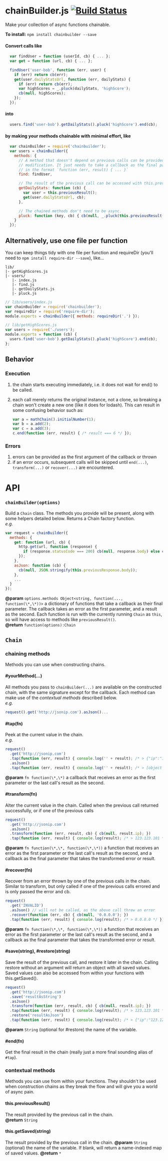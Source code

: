 # chainBuilder.js [![Build Status](https://travis-ci.org/electronifie/chain-builder.svg)](https://travis-ci.org/electronifie/chain-builder)

Make your collection of async functions chainable.

**To install:** `npm install chainbuilder --save`

#### Convert calls like
```javascript
  var findUser = function (userId, cb) { ... };
  var get = function (url, cb) { ... };

  findUser('user-bob', function (err, user) {
    if (err) return cb(err);
    get(user.dailyStatsUrl, function (err, dailyStats) {
      if (err) return cb(err);
      var highScores = _.pluck(dailyStats, 'highScore');
      cb(null, highScores);
    });
  });
```

#### into
```javascript
  users.find('user-bob').getDailyStats().pluck('highScore').end(cb);
```

#### by making your methods chainable with minimal effort, like
```javascript
  var chainBuilder = require('chainbuilder');
  var users = chainBuilder({
    methods: {
      // A method that doesn't depend on previous calls can be provided without 
      // modification. It just needs to take a callback as the final paramater
      // in the format `function (err, result) { ... }`
      find: findUser,

      // The result of the previous call can be accessed with this.previousResult();
      getDailyStats: function (cb) {
        var user = this.previousResult();
        get(user.dailyStatsUrl, cb);
      },

      // The chained methods don't need to be async.
      pluck: function (key, cb) { cb(null, _.pluck(this.previousResult(), key)); }
    }
  });
```

## Alternatively, use one file per function

You can keep things tidy with one file per function and requireDir (you'll need to `npm install require-dir --save`), like...
```
lib/
|- getHighScores.js
|- users/
   |- index.js
   |- find.js
   |- getDailyStats.js
   |- pluck.js
```
```javascript
// lib/users/index.js
var chainBuilder = require('chainbuilder');
var requireDir = require('require-dir');
module.exports = chainBuilder({ methods: requireDir('.') });

// lib/getHighScores.js
var users = require('./users');
module.exports = function (cb) {
  users.find('user-bob').getDailyStats().pluck('highScore').end(cb);
};
```

## Behavior

### Execution
 1. the chain starts executing immediately, i.e. it does not wait for end() to be called.
 2. each call merely returns the original instance, not a clone, so breaking a chain won't create a new one (like it does for lodash). This can result in some confusing behavior such as:  

     ```javascript
    var a = mathChain().initialNumber(1);
    var b = a.add(2);
    var c = a.add(3);
    c.end(function (err, result) { /* result === 6 */ });
     ```

### Errors
 1. errors can be provided as the first argument of the callback or thrown
 2. if an error occurs, subsequent calls will be skipped until `end(...)`, `transform(...)` or `recover(...)` are encountered.

# API
### `chainBuilder(options)`
Build a `Chain` class. The methods you provide will be present, along with some helpers detailed below. Returns a Chain factory function.  
_e.g._ 
```javascript
var request = chainBuilder({
  methods: {
    get: function (url, cb) { 
      http.get(url, function (response) {
        if (response.statusCode === 200) cb(null, response.body) else cb(response.statusMessage);
      }); 
    },
    asJson: function (cb) { 
      cb(null, JSON.stringify(this.previousResponse.body)); 
    },
    ...
  }
});
```
**@param** `options.methods Object<string, function(..., function(\*,\*))>` a dictionary of functions that take a callback as their final parameter. The callback takes an error as the first parameter, and a result as the second. Each function is run with the currently running `Chain` as `this`, so will have access to methods like `previousResult()`.  
**@return** `function(options):Chain`

## `Chain`

### chaining methods
Methods you can use when constructing chains.

#### #yourMethod(...)
All methods you pass to `chainBuilder(...)` are available on the constructed chain, with the same signature except for the callback. Each method can make use of the _contextual methods_ described below.   
_e.g._ 
```javascript 
request().get('http://jsonip.com').asJson()...
```

#### #tap(fn)
Peek at the current value in the chain.  
_e.g._
```javascript 
request()
  .get('http://jsonip.com')
  .tap(function (err, result) { console.log('' + result); /* > {"ip":"123.123.101","about":"/about","Pro!":"http://getjsonip.com"} */ })
  .asJson()
  .tap(function (err, result) { console.log('' + result); /* > [object Object] */ })
```  
**@param** `fn function(\*,\*)` a callback that receives an error as the first parameter or the last call's result as the second.

#### #transform(fn)
Alter the current value in the chain. Called when the previous call returned successfully, or if one of the previous calls 
```javascript 
request()
  .get('http://jsonip.com')
  .asJson()
  .transform(function (err, result, cb) { cb(null, result.ip); })
  .tap(function (err, result) { console.log(result); /* > 123.123.101 */ })
``` 
**@param** `fn function(\*,\*, function(\*,\*))` a function that receives an error as the first parameter or the last call's result as the second, and a callback as the final parameter that takes the transformed error or result.

#### #recover(fn)
Recover from an error thrown by one of the previous calls in the chain. Similar to transform, but only called if one of the previous calls errored and is only passed the error and cb.
```javascript 
request()
  .get('INVALID')
  .asJson() // will not be called, as the above call threw an error
  .recover(function (err, cb) { cb(null, '0.0.0.0'); })
  .tap(function (err, result) { console.log(result); /* > 0.0.0.0 */ })
``` 
**@param** `fn function(\*,\*, function(\*,\*))` a function that receives an error as the first parameter or the last call's result as the second, and a callback as the final parameter that takes the transformed error or result.

#### #save(string), #restore(string)
Save the result of the previous call, and restore it later in the chain. Calling restore without an argument will return an object with all saved values. Saved values can also be accessed from within your functions with this.getSaved().
```javascript 
request()
  .get('http://jsonip.com')
  .save('resultAsString')
  .asJson()
  .transform(function (err, result, cb) { cb(null, result.ip); })
  .tap(function (err, result) { console.log(result); /* > 123.123.101 */ })
  .restore('resultAsJson')
  .tap(function (err, result) { console.log(result); /* > {"ip":"123.123.101","about":"/about","Pro!":"http://getjsonip.com"} */ })
``` 
**@param** `String` (optional for #restore) the name of the variable.

#### #end(fn)
Get the final result in the chain (really just a more final sounding alias of `#tap`).

### contextual methods
Methods you can use from within your functions. They shouldn't be used when construction chains as they break the flow and will give you a world of async pain.

#### this.previousResult()
The result provided by the previous call in the chain.  
**@return** `String`

#### this.getSaved(string)
The result provided by the previous call in the chain.
**@param** `String` (optional) the name of the variable. If blank, will return a name-indexed map of saved values.
**@return** `*`
